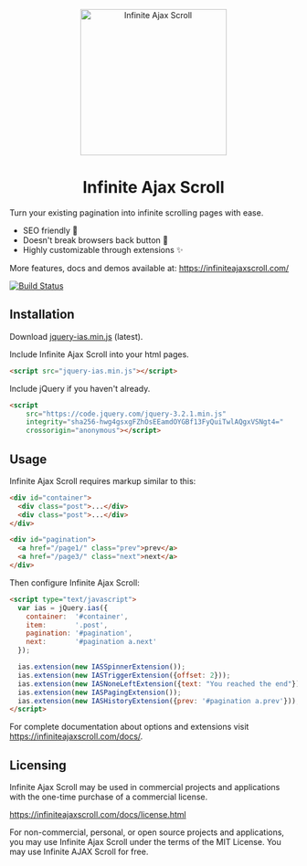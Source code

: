 <p align="center">
  <a href="https://infiniteajaxscroll.com" target="_blank">
    <img alt="Infinite Ajax Scroll" title="Infinite Ajax Scroll" src="https://infiniteajaxscroll.com/img/infinite-ajax-scroll-mark.svg" width="256">
  </a>
</p>

<h1 align="center">Infinite Ajax Scroll</h1>

Turn your existing pagination into infinite scrolling pages with ease. 

* SEO friendly 🥇
* Doesn't break browsers back button 💯
* Highly customizable through extensions ✨

More features, docs and demos available at: https://infiniteajaxscroll.com/

[![Build Status](https://travis-ci.org/webcreate/infinite-ajax-scroll.png?branch=master)](https://travis-ci.org/webcreate/infinite-ajax-scroll)

## Installation

Download [jquery-ias.min.js](https://infiniteajaxscroll.com/download.html) (latest).

Include Infinite Ajax Scroll into your html pages.

```html
<script src="jquery-ias.min.js"></script>
```

Include jQuery if you haven't already.

```html
<script   
    src="https://code.jquery.com/jquery-3.2.1.min.js"   
    integrity="sha256-hwg4gsxgFZhOsEEamdOYGBf13FyQuiTwlAQgxVSNgt4="   
    crossorigin="anonymous"></script>
```

## Usage

Infinite Ajax Scroll requires markup similar to this:

```html
<div id="container">
  <div class="post">...</div>
  <div class="post">...</div>
</div>

<div id="pagination">
  <a href="/page1/" class="prev">prev</a>
  <a href="/page3/" class="next">next</a>
</div>
```

Then configure Infinite Ajax Scroll:

```html
<script type="text/javascript">
  var ias = jQuery.ias({
    container:  '#container',
    item:       '.post',
    pagination: '#pagination',
    next:       '#pagination a.next'
  });

  ias.extension(new IASSpinnerExtension());
  ias.extension(new IASTriggerExtension({offset: 2}));
  ias.extension(new IASNoneLeftExtension({text: "You reached the end"}));
  ias.extension(new IASPagingExtension());
  ias.extension(new IASHistoryExtension({prev: '#pagination a.prev'}));
</script>
```

For complete documentation about options and extensions visit https://infiniteajaxscroll.com/docs/.

## Licensing

Infinite Ajax Scroll may be used in commercial projects and applications with the one-time purchase of a commercial license.

https://infiniteajaxscroll.com/docs/license.html

For non-commercial, personal, or open source projects and applications, you may use Infinite Ajax Scroll under the terms of the MIT License. You may use Infinite AJAX Scroll for free.
